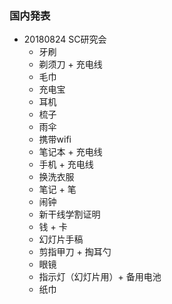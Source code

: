 ### 国内発表
- 20180824 SC研究会
  - 牙刷
  - 剃须刀 + 充电线
  - 毛巾
  - 充电宝
  - 耳机
  - 梳子
  - 雨伞
  - 携带wifi
  - 笔记本 + 充电线
  - 手机 + 充电线
  - 换洗衣服
  - 笔记 + 笔
  - 闹钟
  - 新干线学割证明
  - 钱 + 卡
  - 幻灯片手稿
  - 剪指甲刀 + 掏耳勺
  - 眼镜
  - 指示灯（幻灯片用）+ 备用电池
  - 纸巾